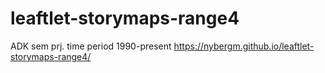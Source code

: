# leaftlet-storymaps-range4
ADK sem prj. time period 1990-present
https://nybergm.github.io/leaftlet-storymaps-range4/ 

